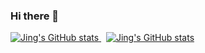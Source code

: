 ### Hi there 👋

<!--
**jingxcc/jingxcc** is a ✨ _special_ ✨ repository because its `README.md` (this file) appears on your GitHub profile.

Here are some ideas to get you started:

- 🔭 I’m currently working on ...
- 🌱 I’m currently learning ...
- 👯 I’m looking to collaborate on ...
- 🤔 I’m looking for help with ...
- 💬 Ask me about ...
- 📫 How to reach me: ...
- 😄 Pronouns: ...
- ⚡ Fun fact: ...
-->
<div>
  <a href="https://github.com/jingxcc">
    <img alt="Jing's GitHub stats" src="https://github-readme-stats.vercel.app/api?username=jingxcc&show_icons=true&hide_rank=true&theme=dracula&custom_title=Jing's%20GitHub%20stats">
  </a>
  &nbsp;
  <a href="https://github.com/jingxcc">
    <img alt="Jing's GitHub stats" src="https://github-readme-stats.vercel.app/api/top-langs/?username=jingxcc&theme=dracula&layout=compact">
  </a>
</div>



